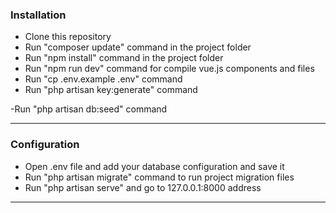 ### Installation

- Clone this repository 
- Run "composer update" command in the project folder
- Run "npm install" command in the project folder
- Run "npm run dev" command for compile vue.js components and files
- Run "cp .env.example .env" command
- Run "php artisan key:generate" command

 -Run "php artisan db:seed" command

------------
### Configuration

- Open .env file and add your database configuration and save it
- Run "php artisan migrate" command to run project migration files
- Run "php artisan serve" and go to 127.0.0.1:8000 address

------------
